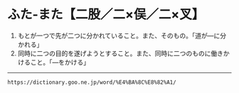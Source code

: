 # ふた‐また【二股／二×俣／二×叉】

1. もとが一つで先が二つに分かれていること。また、そのもの。「道が―に分かれる」
2. 同時に二つの目的を遂げようとすること。また、同時に二つのものに働きかけること。「―をかける」

---
`https://dictionary.goo.ne.jp/word/%E4%BA%8C%E8%82%A1/`